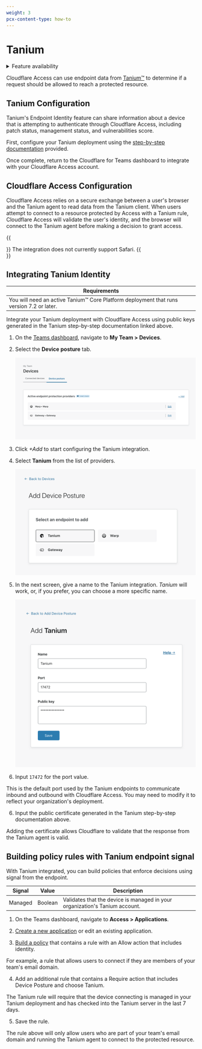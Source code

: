 ```yaml
---
weight: 3
pcx-content-type: how-to
---
```


# Tanium

<details>
<summary>Feature availability</summary>
<div>

| Operating Systems          | [WARP mode required](/connections/connect-devices/warp#warp-client-modes) | [Teams plans](https://www.cloudflare.com/teams-pricing/) |
| -------------------------- | ------------------------------------------------------------------------- | -------------------------------------------------------- |
| Any OS supported by Tanium | WARP with Gateway                                                         | All plans                                                |

</div>
</details>

Cloudflare Access can use endpoint data from [Tanium™](https://www.tanium.com/) to determine if a request should be allowed to reach a protected resource.

## Tanium Configuration

Tanium's Endpoint Identity feature can share information about a device that is attempting to authenticate through Cloudflare Access, including patch status, management status, and vulnerabilities score.

First, configure your Tanium deployment using the [step-by-step documentation](https://docs.tanium.com/endpoint_identity/endpoint_identity/userguide.html) provided.

Once complete, return to the Cloudflare for Teams dashboard to integrate with your Cloudflare Access account.

## Cloudflare Access Configuration

Cloudflare Access relies on a secure exchange between a user's browser and the Tanium agent to read data from the Tanium client. When users attempt to connect to a resource protected by Access with a Tanium rule, Cloudflare Access will validate the user's identity, and the browser will connect to the Tanium agent before making a decision to grant access.

{{<Aside>}}
The integration does not currently support Safari.
{{</Aside>}}

## Integrating Tanium Identity

<TableWrap>

| Requirements                                                                             |
| ---------------------------------------------------------------------------------------- |
| You will need an active Tanium™ Core Platform deployment that runs version 7.2 or later. |

</TableWrap>

Integrate your Tanium deployment with Cloudflare Access using public keys generated in the Tanium step-by-step documentation linked above.

1. On the [Teams dashboard](https://dash.teams.cloudflare.com), navigate to **My Team > Devices**.

2. Select the **Device posture** tab.

   ![Configuring Zero Trust Policy](../../static/documentation/identity/devices/add-device-posture.png)

3. Click _+Add_ to start configuring the Tanium integration.

4. Select **Tanium** from the list of providers.

   ![Configuring Zero Trust Policy](../../static/documentation/identity/devices/add-posture-tanium.png)

5. In the next screen, give a name to the Tanium integration. _Tanium_ will work, or, if you prefer, you can choose a more specific name.

   ![Configuring Zero Trust Policy](../../static/documentation/identity/devices/tanium-setup.png)

6. Input `17472` for the port value.

This is the default port used by the Tanium endpoints to communicate inbound and outbound with Cloudflare Access. You may need to modify it to reflect your organization's deployment.

6. Input the public certificate generated in the Tanium step-by-step documentation above.

Adding the certificate allows Cloudflare to validate that the response from the Tanium agent is valid.

## Building policy rules with Tanium endpoint signal

With Tanium integrated, you can build policies that enforce decisions using signal from the endpoint.

| Signal  | Value   | Description                                                                 |
| ------- | ------- | --------------------------------------------------------------------------- |
| Managed | Boolean | Validates that the device is managed in your organization's Tanium account. |

1. On the Teams dashboard, navigate to **Access > Applications**.

2. [Create a new application](/applications/) or edit an existing application.

3. [Build a policy](/policies/zero-trust/policy-management) that contains a rule with an Allow action that includes identity.

For example, a rule that allows users to connect if they are members of your team's email domain.

4. Add an additional rule that contains a Require action that includes Device Posture and choose Tanium.

The Tanium rule will require that the device connecting is managed in your Tanium deployment and has checked into the Tanium server in the last 7 days.

5. Save the rule.

The rule above will only allow users who are part of your team's email domain and running the Tanium agent to connect to the protected resource.
